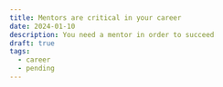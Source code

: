```yaml
---
title: Mentors are critical in your career
date: 2024-01-10
description: You need a mentor in order to succeed
draft: true
tags:
  - career
  - pending
---
```

